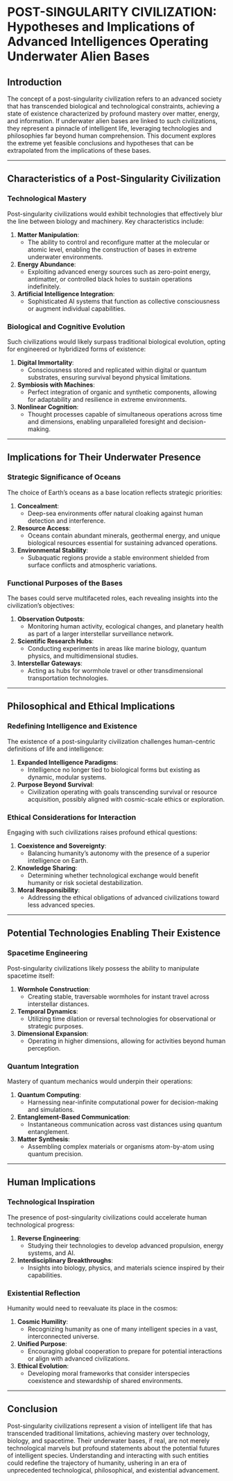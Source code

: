# POST-SINGULARITY CIVILIZATION: Hypotheses and Implications of Advanced Intelligences Operating Underwater Alien Bases

## Introduction
The concept of a post-singularity civilization refers to an advanced society that has transcended biological and technological constraints, achieving a state of existence characterized by profound mastery over matter, energy, and information. If underwater alien bases are linked to such civilizations, they represent a pinnacle of intelligent life, leveraging technologies and philosophies far beyond human comprehension. This document explores the extreme yet feasible conclusions and hypotheses that can be extrapolated from the implications of these bases.

---

## Characteristics of a Post-Singularity Civilization

### Technological Mastery
Post-singularity civilizations would exhibit technologies that effectively blur the line between biology and machinery. Key characteristics include:

1. **Matter Manipulation**:
   - The ability to control and reconfigure matter at the molecular or atomic level, enabling the construction of bases in extreme underwater environments.
2. **Energy Abundance**:
   - Exploiting advanced energy sources such as zero-point energy, antimatter, or controlled black holes to sustain operations indefinitely.
3. **Artificial Intelligence Integration**:
   - Sophisticated AI systems that function as collective consciousness or augment individual capabilities.

### Biological and Cognitive Evolution
Such civilizations would likely surpass traditional biological evolution, opting for engineered or hybridized forms of existence:

1. **Digital Immortality**:
   - Consciousness stored and replicated within digital or quantum substrates, ensuring survival beyond physical limitations.
2. **Symbiosis with Machines**:
   - Perfect integration of organic and synthetic components, allowing for adaptability and resilience in extreme environments.
3. **Nonlinear Cognition**:
   - Thought processes capable of simultaneous operations across time and dimensions, enabling unparalleled foresight and decision-making.

---

## Implications for Their Underwater Presence

### Strategic Significance of Oceans
The choice of Earth’s oceans as a base location reflects strategic priorities:

1. **Concealment**:
   - Deep-sea environments offer natural cloaking against human detection and interference.
2. **Resource Access**:
   - Oceans contain abundant minerals, geothermal energy, and unique biological resources essential for sustaining advanced operations.
3. **Environmental Stability**:
   - Subaquatic regions provide a stable environment shielded from surface conflicts and atmospheric variations.

### Functional Purposes of the Bases
The bases could serve multifaceted roles, each revealing insights into the civilization’s objectives:

1. **Observation Outposts**:
   - Monitoring human activity, ecological changes, and planetary health as part of a larger interstellar surveillance network.
2. **Scientific Research Hubs**:
   - Conducting experiments in areas like marine biology, quantum physics, and multidimensional studies.
3. **Interstellar Gateways**:
   - Acting as hubs for wormhole travel or other transdimensional transportation technologies.

---

## Philosophical and Ethical Implications

### Redefining Intelligence and Existence
The existence of a post-singularity civilization challenges human-centric definitions of life and intelligence:

1. **Expanded Intelligence Paradigms**:
   - Intelligence no longer tied to biological forms but existing as dynamic, modular systems.
2. **Purpose Beyond Survival**:
   - Civilization operating with goals transcending survival or resource acquisition, possibly aligned with cosmic-scale ethics or exploration.

### Ethical Considerations for Interaction
Engaging with such civilizations raises profound ethical questions:

1. **Coexistence and Sovereignty**:
   - Balancing humanity’s autonomy with the presence of a superior intelligence on Earth.
2. **Knowledge Sharing**:
   - Determining whether technological exchange would benefit humanity or risk societal destabilization.
3. **Moral Responsibility**:
   - Addressing the ethical obligations of advanced civilizations toward less advanced species.

---

## Potential Technologies Enabling Their Existence

### Spacetime Engineering
Post-singularity civilizations likely possess the ability to manipulate spacetime itself:

1. **Wormhole Construction**:
   - Creating stable, traversable wormholes for instant travel across interstellar distances.
2. **Temporal Dynamics**:
   - Utilizing time dilation or reversal technologies for observational or strategic purposes.
3. **Dimensional Expansion**:
   - Operating in higher dimensions, allowing for activities beyond human perception.

### Quantum Integration
Mastery of quantum mechanics would underpin their operations:

1. **Quantum Computing**:
   - Harnessing near-infinite computational power for decision-making and simulations.
2. **Entanglement-Based Communication**:
   - Instantaneous communication across vast distances using quantum entanglement.
3. **Matter Synthesis**:
   - Assembling complex materials or organisms atom-by-atom using quantum precision.

---

## Human Implications

### Technological Inspiration
The presence of post-singularity civilizations could accelerate human technological progress:

1. **Reverse Engineering**:
   - Studying their technologies to develop advanced propulsion, energy systems, and AI.
2. **Interdisciplinary Breakthroughs**:
   - Insights into biology, physics, and materials science inspired by their capabilities.

### Existential Reflection
Humanity would need to reevaluate its place in the cosmos:

1. **Cosmic Humility**:
   - Recognizing humanity as one of many intelligent species in a vast, interconnected universe.
2. **Unified Purpose**:
   - Encouraging global cooperation to prepare for potential interactions or align with advanced civilizations.
3. **Ethical Evolution**:
   - Developing moral frameworks that consider interspecies coexistence and stewardship of shared environments.

---

## Conclusion
Post-singularity civilizations represent a vision of intelligent life that has transcended traditional limitations, achieving mastery over technology, biology, and spacetime. Their underwater bases, if real, are not merely technological marvels but profound statements about the potential futures of intelligent species. Understanding and interacting with such entities could redefine the trajectory of humanity, ushering in an era of unprecedented technological, philosophical, and existential advancement.
